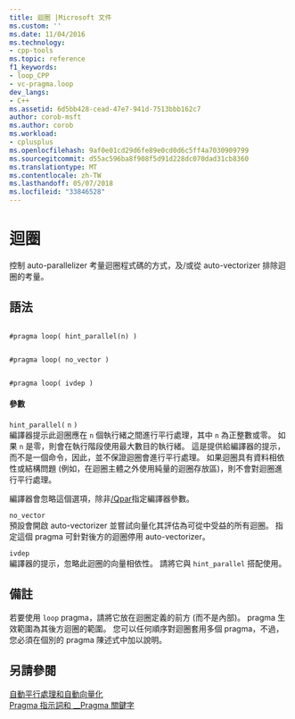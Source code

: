 ```yaml
---
title: 迴圈 |Microsoft 文件
ms.custom: ''
ms.date: 11/04/2016
ms.technology:
- cpp-tools
ms.topic: reference
f1_keywords:
- loop_CPP
- vc-pragma.loop
dev_langs:
- C++
ms.assetid: 6d5bb428-cead-47e7-941d-7513bbb162c7
author: corob-msft
ms.author: corob
ms.workload:
- cplusplus
ms.openlocfilehash: 9af0e01cd29d6fe89e0cd0d6c5ff4a7030909799
ms.sourcegitcommit: d55ac596ba8f908f5d91d228dc070dad31cb8360
ms.translationtype: MT
ms.contentlocale: zh-TW
ms.lasthandoff: 05/07/2018
ms.locfileid: "33846528"
---
```

# <a name="loop"></a>迴圈
控制 auto-parallelizer 考量迴圈程式碼的方式，及/或從 auto-vectorizer 排除迴圈的考量。  
  
## <a name="syntax"></a>語法  
  
```  
  
#pragma loop( hint_parallel(n) )  
```  
  
```  
  
#pragma loop( no_vector )  
```  
  
```  
  
#pragma loop( ivdep )  
```  
  
#### <a name="parameters"></a>參數  
 `hint_parallel(` `n` `)`  
 編譯器提示此迴圈應在 `n` 個執行緒之間進行平行處理，其中 `n` 為正整數或零。 如果 `n` 是零，則會在執行階段使用最大數目的執行緒。 這是提供給編譯器的提示，而不是一個命令，因此，並不保證迴圈會進行平行處理。 如果迴圈具有資料相依性或結構問題 (例如，在迴圈主體之外使用純量的迴圈存放區)，則不會對迴圈進行平行處理。  
  
 編譯器會忽略這個選項，除非[/Qpar](../build/reference/qpar-auto-parallelizer.md)指定編譯器參數。  
  
 `no_vector`  
 預設會開啟 auto-vectorizer 並嘗試向量化其評估為可從中受益的所有迴圈。 指定這個 pragma 可針對後方的迴圈停用 auto-vectorizer。  
  
 `ivdep`  
 編譯器的提示，忽略此迴圈的向量相依性。 請將它與 `hint_parallel` 搭配使用。  
  
## <a name="remarks"></a>備註  
 若要使用 `loop` pragma，請將它放在迴圈定義的前方 (而不是內部)。 pragma 生效範圍為其後方迴圈的範圍。 您可以任何順序對迴圈套用多個 pragma，不過，您必須在個別的 pragma 陳述式中加以說明。  
  
## <a name="see-also"></a>另請參閱  
 [自動平行處理和自動向量化](../parallel/auto-parallelization-and-auto-vectorization.md)   
 [Pragma 指示詞和 __Pragma 關鍵字](../preprocessor/pragma-directives-and-the-pragma-keyword.md)